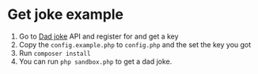 # Get joke example

1. Go to [Dad joke](https://rapidapi.com/KegenGuyll/api/dad-jokes/details) API and register for and get a key
2. Copy the `config.example.php` to `config.php` and the set the key you got
3. Run `composer install`
4. You can run `php sandbox.php` to get a dad joke.